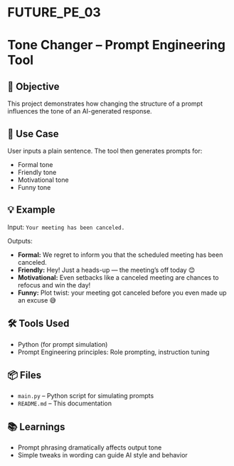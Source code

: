 # FUTURE_PE_03

# Tone Changer – Prompt Engineering Tool

## 🧠 Objective
This project demonstrates how changing the structure of a prompt influences the tone of an AI-generated response.

## 🎯 Use Case
User inputs a plain sentence. The tool then generates prompts for:
- Formal tone
- Friendly tone
- Motivational tone
- Funny tone

## 💡 Example
Input: `Your meeting has been canceled.`

Outputs:
- **Formal:** We regret to inform you that the scheduled meeting has been canceled.
- **Friendly:** Hey! Just a heads-up — the meeting’s off today 😊
- **Motivational:** Even setbacks like a canceled meeting are chances to refocus and win the day!
- **Funny:** Plot twist: your meeting got canceled before you even made up an excuse 😅

## 🛠 Tools Used
- Python (for prompt simulation)
- Prompt Engineering principles: Role prompting, instruction tuning

## 📦 Files
- `main.py` – Python script for simulating prompts
- `README.md` – This documentation

## 📚 Learnings
- Prompt phrasing dramatically affects output tone
- Simple tweaks in wording can guide AI style and behavior
